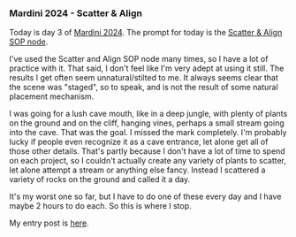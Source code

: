 ### Mardini 2024 - Scatter & Align

Today is day 3 of [Mardini 2024][mardini-2024]. The prompt for today is the [Scatter & Align
SOP node][scatter-align-sop].

I've used the Scatter and Align SOP node many times, so I have a lot of practice with it.
That said, I don't feel like I'm very adept at using it still. The results I get often seem
unnatural/stilted to me. It always seems clear that the scene was "staged", so to speak, and
is not the result of some natural placement mechanism.

I was going for a lush cave mouth, like in a deep jungle, with plenty of plants on the ground
and on the cliff, hanging vines, perhaps a small stream going into the cave. That was the goal.
I missed the mark completely. I'm probably lucky if people even recognize it as a cave entrance,
let alone get all of those other details. That's partly because I don't have a lot of time to
spend on each project, so I couldn't actually create any variety of plants to scatter, let alone
attempt a stream or anything else fancy. Instead I scattered a variety of rocks on the ground
and called it a day.

It's my worst one so far, but I have to do one of these every day and I have maybe 2 hours
to do each. So this is where I stop.

My entry post is [here][entry-post].

[mardini-2024]: https://www.sidefx.com/community-main-menu/contests-jams/mardini-2024/
[scatter-align-sop]: https://www.sidefx.com/docs/houdini/nodes/sop/scatteralign.html
[entry-post]: https://www.sidefx.com/forum/topic/94748/?page=2#post-414481
